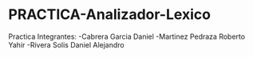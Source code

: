 # PRACTICA-Analizador-Lexico
Practica
Integrantes:
-Cabrera Garcia Daniel
-Martinez Pedraza Roberto Yahir
-Rivera Solis Daniel Alejandro
